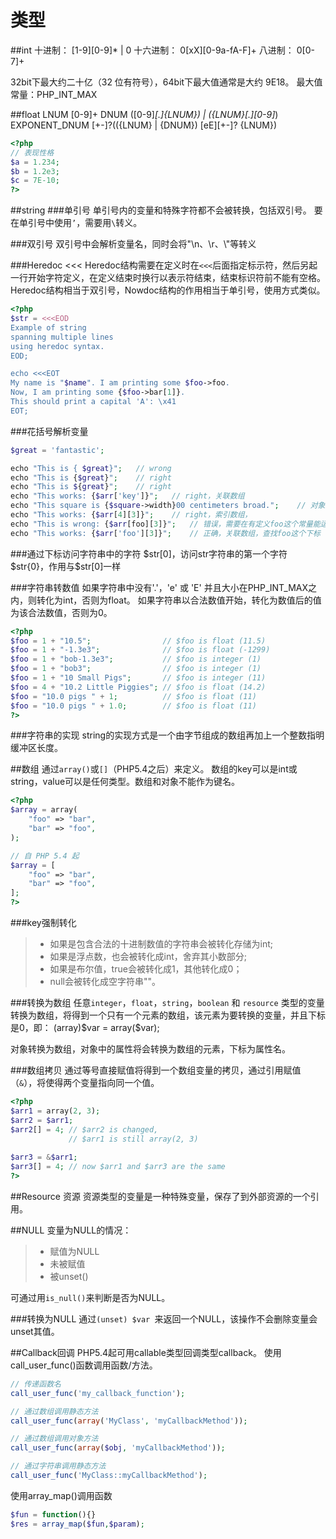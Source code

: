 # 类型

##int
十进制：    [1-9][0-9]* | 0
十六进制：   0[xX][0-9a-fA-F]+
八进制：    0[0-7]+

32bit下最大约二十亿（32 位有符号），64bit下最大值通常是大约 9E18。
最大值常量：PHP_INT_MAX

##float
LNUM          [0-9]+
DNUM          ([0-9]*[\.]{LNUM}) | ({LNUM}[\.][0-9]*)
EXPONENT_DNUM [+-]?(({LNUM} | {DNUM}) [eE][+-]? {LNUM})

```php
<?php
// 表现性格
$a = 1.234; 
$b = 1.2e3; 
$c = 7E-10;
?>
```

##string
###单引号
单引号内的变量和特殊字符都不会被转换，包括双引号。
要在单引号中使用`’`，需要用`\`转义。

###双引号
双引号中会解析变量名，同时会将"\n、\r、\\"等转义

###Heredoc <<<
Heredoc结构需要在定义时在`<<<`后面指定标示符，然后另起一行开始字符定义，在定义结束时换行以表示符结束，结束标识符前不能有空格。
Heredoc结构相当于双引号，Nowdoc结构的作用相当于单引号，使用方式类似。

```php
<?php
$str = <<<EOD
Example of string
spanning multiple lines
using heredoc syntax.
EOD; 

echo <<<EOT
My name is "$name". I am printing some $foo->foo.
Now, I am printing some {$foo->bar[1]}.
This should print a capital 'A': \x41
EOT;

```

###花括号解析变量

```php
$great = 'fantastic';

echo "This is { $great}";   // wrong
echo "This is {$great}";    // right
echo "This is ${great}";    // right
echo "This works: {$arr['key']}";   // right，关联数组
echo "This square is {$square->width}00 centimeters broad.";    // 对象属性
echo "This works: {$arr[4][3]}";    // right，索引数组，
echo "This is wrong: {$arr[foo][3]}";   // 错误，需要在有定义foo这个常量能运行
echo "This works: {$arr['foo'][3]}";    // 正确，关联数组，查找foo这个下标
```

###通过下标访问字符串中的字符
$str[0]，访问str字符串的第一个字符
\$str{0}，作用与\$str[0]一样

###字符串转数值
如果字符串中没有'.'，'e' 或 'E' 并且大小在PHP_INT_MAX之内，则转化为int，否则为float。
如果字符串以合法数值开始，转化为数值后的值为该合法数值，否则为0。

```php
<?php
$foo = 1 + "10.5";                // $foo is float (11.5)
$foo = 1 + "-1.3e3";              // $foo is float (-1299)
$foo = 1 + "bob-1.3e3";           // $foo is integer (1)
$foo = 1 + "bob3";                // $foo is integer (1)
$foo = 1 + "10 Small Pigs";       // $foo is integer (11)
$foo = 4 + "10.2 Little Piggies"; // $foo is float (14.2)
$foo = "10.0 pigs " + 1;          // $foo is float (11)
$foo = "10.0 pigs " + 1.0;        // $foo is float (11)     
?>
```

###字符串的实现
string的实现方式是一个由字节组成的数组再加上一个整数指明缓冲区长度。

##数组
通过`array()`或`[]`（PHP5.4之后）来定义。
数组的key可以是int或string，value可以是任何类型。数组和对象不能作为键名。

```php
<?php
$array = array(
    "foo" => "bar",
    "bar" => "foo",
);

// 自 PHP 5.4 起
$array = [
    "foo" => "bar",
    "bar" => "foo",
];
?>
```

###key强制转化
>* 如果是包含合法的十进制数值的字符串会被转化存储为int;
>* 如果是浮点数，也会被转化成int，舍弃其小数部分;
>* 如果是布尔值，true会被转化成1，其他转化成0；
>* null会被转化成空字符串""。


###转换为数组
任意`integer`，`float`，`string`，`boolean` 和 `resource` 类型的变量转换为数组，将得到一个只有一个元素的数组，该元素为要转换的变量，并且下标是0，即：
(array)\$var = array(\$var);

对象转换为数组，对象中的属性将会转换为数组的元素，下标为属性名。

###数组拷贝
通过等号直接赋值将得到一个数组变量的拷贝，通过引用赋值（`&`），将使得两个变量指向同一个值。

```php
<?php
$arr1 = array(2, 3);
$arr2 = $arr1;
$arr2[] = 4; // $arr2 is changed,
             // $arr1 is still array(2, 3)
             
$arr3 = &$arr1;
$arr3[] = 4; // now $arr1 and $arr3 are the same
?>
```

##Resource 资源
资源类型的变量是一种特殊变量，保存了到外部资源的一个引用。

##NULL
变量为NULL的情况：
>* 赋值为NULL
>* 未被赋值
>* 被unset()

可通过用`is_null()`来判断是否为NULL。

###转换为NULL
通过`(unset) $var `来返回一个NULL，该操作不会删除变量会unset其值。

##Callback回调
PHP5.4起可用callable类型回调类型callback。
使用call_user_func()函数调用函数/方法。

```php
// 传递函数名
call_user_func('my_callback_function'); 

// 通过数组调用静态方法
call_user_func(array('MyClass', 'myCallbackMethod')); 

// 通过数组调用对象方法
call_user_func(array($obj, 'myCallbackMethod'));

// 通过字符串调用静态方法
call_user_func('MyClass::myCallbackMethod');
```

使用array_map()调用函数

```php
$fun = function(){}
$res = array_map($fun,$param);
```


